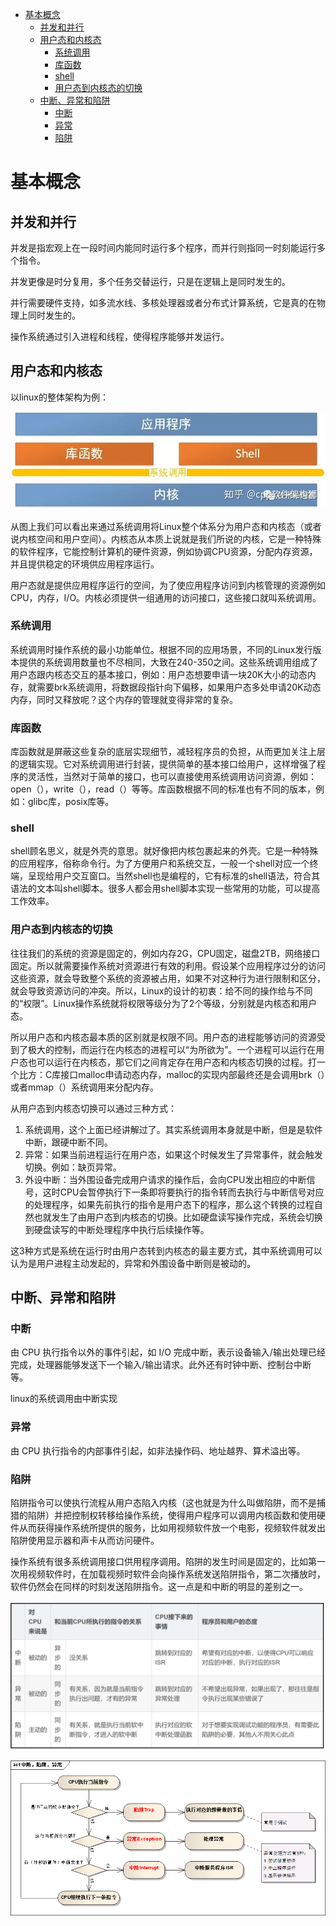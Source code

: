 <!--
 * @Author: your name
 * @Date: 2020-06-21 21:37:02
 * @LastEditTime: 2020-06-22 11:20:11
 * @LastEditors: Please set LastEditors
 * @Description: In User Settings Edit
 * @FilePath: \undefinedc:\Users\conan\Desktop\LongTime\StupidBirdFliesFirst\OperationSystem\Fundamental.md
--> 

<!-- TOC -->

- [基本概念](#基本概念)
  - [并发和并行](#并发和并行)
  - [用户态和内核态](#用户态和内核态)
    - [系统调用](#系统调用)
    - [库函数](#库函数)
    - [shell](#shell)
    - [用户态到内核态的切换](#用户态到内核态的切换)
  - [中断、异常和陷阱](#中断异常和陷阱)
    - [中断](#中断)
    - [异常](#异常)
    - [陷阱](#陷阱)

<!-- /TOC -->

# 基本概念
## 并发和并行
并发是指宏观上在一段时间内能同时运行多个程序，而并行则指同一时刻能运行多个指令。

并发更像是时分复用，多个任务交替运行，只是在逻辑上是同时发生的。

并行需要硬件支持，如多流水线、多核处理器或者分布式计算系统，它是真的在物理上同时发生的。

操作系统通过引入进程和线程，使得程序能够并发运行。

## 用户态和内核态
以linux的整体架构为例：

![](linux.jpg)

从图上我们可以看出来通过系统调用将Linux整个体系分为用户态和内核态（或者说内核空间和用户空间）。内核态从本质上说就是我们所说的内核，它是一种特殊的软件程序，它能控制计算机的硬件资源，例如协调CPU资源，分配内存资源，并且提供稳定的环境供应用程序运行。

用户态就是提供应用程序运行的空间，为了使应用程序访问到内核管理的资源例如CPU，内存，I/O。内核必须提供一组通用的访问接口，这些接口就叫系统调用。

### 系统调用
系统调用时操作系统的最小功能单位。根据不同的应用场景，不同的Linux发行版本提供的系统调用数量也不尽相同，大致在240-350之间。这些系统调用组成了用户态跟内核态交互的基本接口，例如：用户态想要申请一块20K大小的动态内存，就需要brk系统调用，将数据段指针向下偏移，如果用户态多处申请20K动态内存，同时又释放呢？这个内存的管理就变得非常的复杂。

### 库函数
库函数就是屏蔽这些复杂的底层实现细节，减轻程序员的负担，从而更加关注上层的逻辑实现。它对系统调用进行封装，提供简单的基本接口给用户，这样增强了程序的灵活性，当然对于简单的接口，也可以直接使用系统调用访问资源，例如：open（），write（），read（）等等。库函数根据不同的标准也有不同的版本，例如：glibc库，posix库等。

### shell
shell顾名思义，就是外壳的意思。就好像把内核包裹起来的外壳。它是一种特殊的应用程序，俗称命令行。为了方便用户和系统交互，一般一个shell对应一个终端，呈现给用户交互窗口。当然shell也是编程的，它有标准的shell语法，符合其语法的文本叫shell脚本。很多人都会用shell脚本实现一些常用的功能，可以提高工作效率。

### 用户态到内核态的切换
往往我们的系统的资源是固定的，例如内存2G，CPU固定，磁盘2TB，网络接口固定。所以就需要操作系统对资源进行有效的利用。假设某个应用程序过分的访问这些资源，就会导致整个系统的资源被占用，如果不对这种行为进行限制和区分，就会导致资源访问的冲突。所以，Linux的设计的初衷：给不同的操作给与不同的“权限”。Linux操作系统就将权限等级分为了2个等级，分别就是内核态和用户态。

所以用户态和内核态最本质的区别就是权限不同。用户态的进程能够访问的资源受到了极大的控制，而运行在内核态的进程可以“为所欲为”。一个进程可以运行在用户态也可以运行在内核态，那它们之间肯定存在用户态和内核态切换的过程。打一个比方：C库接口malloc申请动态内存，malloc的实现内部最终还是会调用brk（）或者mmap（）系统调用来分配内存。

从用户态到内核态切换可以通过三种方式：
1. 系统调用，这个上面已经讲解过了。其实系统调用本身就是中断，但是是软件中断，跟硬中断不同。
2. 异常：如果当前进程运行在用户态，如果这个时候发生了异常事件，就会触发切换。例如：缺页异常。
3. 外设中断：当外围设备完成用户请求的操作后，会向CPU发出相应的中断信号，这时CPU会暂停执行下一条即将要执行的指令转而去执行与中断信号对应的处理程序，如果先前执行的指令是用户态下的程序，那么这个转换的过程自然也就发生了由用户态到内核态的切换。比如硬盘读写操作完成，系统会切换到硬盘读写的中断处理程序中执行后续操作等。

这3种方式是系统在运行时由用户态转到内核态的最主要方式，其中系统调用可以认为是用户进程主动发起的，异常和外围设备中断则是被动的。

## 中断、异常和陷阱
### 中断
由 CPU 执行指令以外的事件引起，如 I/O 完成中断，表示设备输入/输出处理已经完成，处理器能够发送下一个输入/输出请求。此外还有时钟中断、控制台中断等。

linux的系统调用由中断实现

### 异常
由 CPU 执行指令的内部事件引起，如非法操作码、地址越界、算术溢出等。

### 陷阱
陷阱指令可以使执行流程从用户态陷入内核（这也就是为什么叫做陷阱，而不是捕猎的陷阱）并把控制权转移给操作系统，使得用户程序可以调用内核函数和使用硬件从而获得操作系统所提供的服务，比如用视频软件放一个电影，视频软件就发出陷阱使用显示器和声卡从而访问硬件。

操作系统有很多系统调用接口供用程序调用。陷阱的发生时间是固定的，比如第一次用视频软件时，在加载视频时软件会向操作系统发送陷阱指令，第二次播放时，软件仍然会在同样的时刻发送陷阱指令。这一点是和中断的明显的差别之一。

![](difference.jpg)

![](interrput_trap_exception.png)